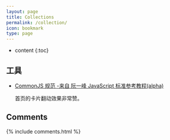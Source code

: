 ```yaml
---
layout: page
title: Collections
permalink: /collection/
icon: bookmark
type: page
---
```


* content
{:toc}

## 工具

* [CommonJS 规范 -来自 阮一峰 JavaScript 标准参考教程(alpha)](http://javascript.ruanyifeng.com/nodejs/module.html)


    首页的卡片翻动效果非常赞。

## Comments

{% include comments.html %}
